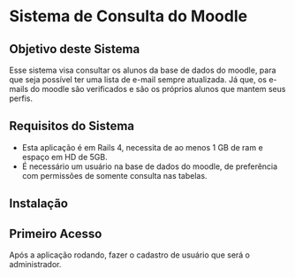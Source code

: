 # Sistema de Consulta do Moodle

## Objetivo deste Sistema
Esse sistema visa consultar os alunos da base de dados do moodle, para que seja possível ter uma lista de e-mail sempre atualizada.
Já que, os e-mails do moodle são verificados e são os próprios alunos que mantem seus perfis.

## Requisitos do Sistema
* Esta aplicação é em Rails 4, necessita de ao menos 1 GB de ram e espaço em HD de 5GB.
* É necessário um usuário na base de dados do moodle, de preferência com permissões de somente consulta nas tabelas.


## Instalação



## Primeiro Acesso
Após a aplicação rodando, fazer o cadastro de usuário que será o administrador.

